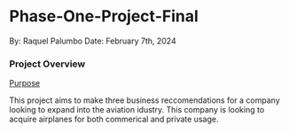 # Phase-One-Project-Final
By: Raquel Palumbo
Date: February 7th, 2024

### Project Overview
<ins>Purpose</ins>

This project aims to make three business reccomendations for a company looking to expand into the aviation idustry. This company is looking to acquire airplanes for both commerical and private usage. 

